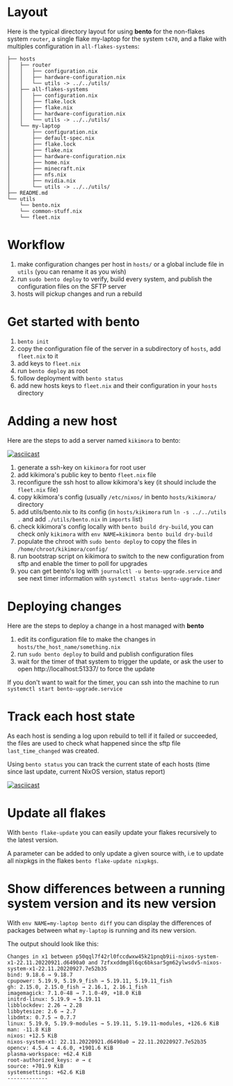 # Layout

Here is the typical directory layout for using **bento** for the non-flakes system `router`, a single flake my-laptop for the system `t470`, and a flake with multiples configuration in `all-flakes-systems`:

```
├── hosts
│   ├── router
│   │   ├── configuration.nix
│   │   ├── hardware-configuration.nix
│   │   └── utils -> ../../utils/
│   ├── all-flakes-systems
│   │   ├── configuration.nix
│   │   ├── flake.lock
│   │   ├── flake.nix
│   │   ├── hardware-configuration.nix
│   │   └── utils -> ../../utils/
│   └── my-laptop
│       ├── configuration.nix
│       ├── default-spec.nix
│       ├── flake.lock
│       ├── flake.nix
│       ├── hardware-configuration.nix
│       ├── home.nix
│       ├── minecraft.nix
│       ├── nfs.nix
│       ├── nvidia.nix
│       └── utils -> ../../utils/
├── README.md
└── utils
    └── bento.nix
    └── common-stuff.nix
    └── fleet.nix
```


# Workflow

1. make configuration changes per host in `hosts/` or a global include file in `utils` (you can rename it as you wish)
2. run `sudo bento deploy` to verify, build every system, and publish the configuration files on the SFTP server
3. hosts will pickup changes and run a rebuild

# Get started with bento

1. `bento init`
2. copy the configuration file of the server in a subdirectory of `hosts`, add `fleet.nix` to it
3. add keys to `fleet.nix`
4. run `bento deploy` as root
5. follow deployment with `bento status`
6. add new hosts keys to `fleet.nix` and their configuration in your `hosts` directory

# Adding a new host

Here are the steps to add a server named `kikimora` to bento:

[![asciicast](https://asciinema.org/a/520498.svg)](https://asciinema.org/a/520498)

1. generate a ssh-key on `kikimora` for root user
2. add kikimora's public key to bento `fleet.nix` file
3. reconfigure the ssh host to allow kikimora's key (it should include the `fleet.nix` file)
4. copy kikimora's config (usually `/etc/nixos/` in bento `hosts/kikimora/` directory
5. add utils/bento.nix to its config (in `hosts/kikimora` run `ln -s ../../utils .` and add `./utils/bento.nix` in `imports` list)
6. check kikimora's config locally with `bento build dry-build`, you can check only `kikimora` with `env NAME=kikimora bento build dry-build`
7. populate the chroot with `sudo bento deploy` to copy the files in `/home/chroot/kikimora/config/`
8. run bootstrap script on kikimora to switch to the new configuration from sftp and enable the timer to poll for upgrades
9. you can get bento's log with `journalctl -u bento-upgrade.service` and see next timer information with `systemctl status bento-upgrade.timer`

# Deploying changes

Here are the steps to deploy a change in a host managed with **bento**

1. edit its configuration file to make the changes in `hosts/the_host_name/something.nix`
2. run `sudo bento deploy` to build and publish configuration files
3. wait for the timer of that system to trigger the update, or ask the user to open http://localhost:51337/ to force the update

If you don't want to wait for the timer, you can ssh into the machine to run `systemctl start bento-upgrade.service`

# Track each host state

As each host is sending a log upon rebuild to tell if it failed or succeeded, the files are used to check what happened since the sftp file `last_time_changed` was created.

Using `bento status` you can track the current state of each hosts (time since last update, current NixOS version, status report)

[![asciicast](https://asciinema.org/a/520504.svg)](https://asciinema.org/a/520504)

# Update all flakes

With `bento flake-update` you can easily update your flakes recursively to the latest version.

A parameter can be added to only update a given source with, i.e to update all nixpkgs in the flakes `bento flake-update nixpkgs`.

# Show differences between a running system version and its new version

With `env NAME=my-laptop bento diff` you can display the differences of packages between what `my-laptop` is running and its new version.

The output should look like this:

```
Changes in x1 between p50qql7f42rl0fccdwxw45k21pnqb9ii-nixos-system-x1-22.11.20220921.d6490a0 and 7zfxxddmg8l6qc6bksar5gm62ylwsdv5-nixos-system-x1-22.11.20220927.7e52b35
bind: 9.18.6 → 9.18.7
cpupower: 5.19.9, 5.19.9_fish → 5.19.11, 5.19.11_fish
gh: 2.15.0, 2.15.0_fish → 2.16.1, 2.16.1_fish
imagemagick: 7.1.0-48 → 7.1.0-49, +18.0 KiB
initrd-linux: 5.19.9 → 5.19.11
libblockdev: 2.26 → 2.28
libbytesize: 2.6 → 2.7
libdmtx: 0.7.5 → 0.7.7
linux: 5.19.9, 5.19.9-modules → 5.19.11, 5.19.11-modules, +126.6 KiB
man: -11.8 KiB
nixos: +12.5 KiB
nixos-system-x1: 22.11.20220921.d6490a0 → 22.11.20220927.7e52b35
opencv: 4.5.4 → 4.6.0, +1901.6 KiB
plasma-workspace: +62.4 KiB
root-authorized_keys: ∅ → ε
source: +701.9 KiB
systemsettings: +62.6 KiB
-------------
```

